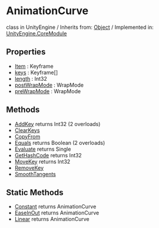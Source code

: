 # AnimationCurve
class in UnityEngine
 / Inherits from: <a href="https://docs.unity3d.com/6000.0/Documentation/ScriptReference/Object.html">Object</a> / Implemented in: <a href="https://docs.unity3d.com/6000.0/Documentation/ScriptReference/UnityEngine.CoreModule.html">UnityEngine.CoreModule</a>
## Properties
- <a href="https://docs.unity3d.com/6000.0/Documentation/ScriptReference/AnimationCurve-Item.html">Item</a> : Keyframe
- <a href="https://docs.unity3d.com/6000.0/Documentation/ScriptReference/AnimationCurve-keys.html">keys</a> : Keyframe[]
- <a href="https://docs.unity3d.com/6000.0/Documentation/ScriptReference/AnimationCurve-length.html">length</a> : Int32
- <a href="https://docs.unity3d.com/6000.0/Documentation/ScriptReference/AnimationCurve-postWrapMode.html">postWrapMode</a> : WrapMode
- <a href="https://docs.unity3d.com/6000.0/Documentation/ScriptReference/AnimationCurve-preWrapMode.html">preWrapMode</a> : WrapMode
## Methods
- <a href="https://docs.unity3d.com/6000.0/Documentation/ScriptReference/AnimationCurve.AddKey.html">AddKey</a> returns Int32 (2 overloads)
- <a href="https://docs.unity3d.com/6000.0/Documentation/ScriptReference/AnimationCurve.ClearKeys.html">ClearKeys</a>
- <a href="https://docs.unity3d.com/6000.0/Documentation/ScriptReference/AnimationCurve.CopyFrom.html">CopyFrom</a>
- <a href="https://docs.unity3d.com/6000.0/Documentation/ScriptReference/AnimationCurve.Equals.html">Equals</a> returns Boolean (2 overloads)
- <a href="https://docs.unity3d.com/6000.0/Documentation/ScriptReference/AnimationCurve.Evaluate.html">Evaluate</a> returns Single
- <a href="https://docs.unity3d.com/6000.0/Documentation/ScriptReference/AnimationCurve.GetHashCode.html">GetHashCode</a> returns Int32
- <a href="https://docs.unity3d.com/6000.0/Documentation/ScriptReference/AnimationCurve.MoveKey.html">MoveKey</a> returns Int32
- <a href="https://docs.unity3d.com/6000.0/Documentation/ScriptReference/AnimationCurve.RemoveKey.html">RemoveKey</a>
- <a href="https://docs.unity3d.com/6000.0/Documentation/ScriptReference/AnimationCurve.SmoothTangents.html">SmoothTangents</a>
## Static Methods
- <a href="https://docs.unity3d.com/6000.0/Documentation/ScriptReference/AnimationCurve.Constant.html">Constant</a> returns AnimationCurve
- <a href="https://docs.unity3d.com/6000.0/Documentation/ScriptReference/AnimationCurve.EaseInOut.html">EaseInOut</a> returns AnimationCurve
- <a href="https://docs.unity3d.com/6000.0/Documentation/ScriptReference/AnimationCurve.Linear.html">Linear</a> returns AnimationCurve
